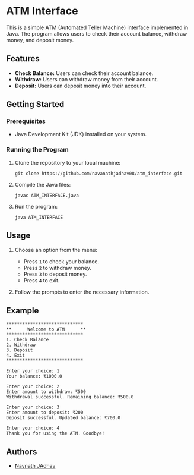 # ATM Interface

This is a simple ATM (Automated Teller Machine) interface implemented in Java. The program allows users to check their account balance, withdraw money, and deposit money.

## Features

- **Check Balance:** Users can check their account balance.
- **Withdraw:** Users can withdraw money from their account.
- **Deposit:** Users can deposit money into their account.

## Getting Started

### Prerequisites

- Java Development Kit (JDK) installed on your system.

### Running the Program

1. Clone the repository to your local machine:

   ```
   git clone https://github.com/navanathjadhav08/atm_interface.git
   ```

2. Compile the Java files:

   ```
   javac ATM_INTERFACE.java
   ```

3. Run the program:

   ```
   java ATM_INTERFACE
   ```

## Usage

1. Choose an option from the menu:
   - Press `1` to check your balance.
   - Press `2` to withdraw money.
   - Press `3` to deposit money.
   - Press `4` to exit.

2. Follow the prompts to enter the necessary information.

## Example

```
*****************************
**      Welcome to ATM      **
*****************************
1. Check Balance
2. Withdraw
3. Deposit
4. Exit
*****************************

Enter your choice: 1
Your balance: ₹1000.0

Enter your choice: 2
Enter amount to withdraw: ₹500
Withdrawal successful. Remaining balance: ₹500.0

Enter your choice: 3
Enter amount to deposit: ₹200
Deposit successful. Updated balance: ₹700.0

Enter your choice: 4
Thank you for using the ATM. Goodbye!
```

## Authors

- [Navnath JAdhav](https://github.com/navnathjadhav08)



